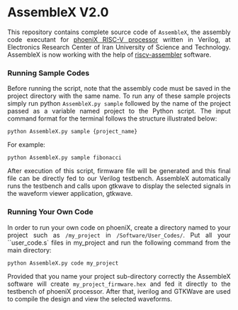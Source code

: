 AssembleX V2.0
===============

<div align="justify">

This repository contains complete source code of `AssembleX`, the assembly code executant for [phoeniX RISC-V processor](https://github.com/phoeniX-Digital-Design/phoeniX) written in Verilog, at Electronics Research Center of Iran University of Science and Technology. AssembleX is now working with the help of [riscv-assembler](https://github.com/celebi-pkg/riscv-assembler) software.

</div>

### Running Sample Codes
<div align="justify">

Before running the script, note that the assembly code must be saved in the project directory with the same name.
To run any of these sample projects simply run python `AssembleX.py sample` followed by the name of the project passed as a variable named project to the Python script.
The input command format for the terminal follows the structure illustrated below:
```
python AssembleX.py sample {project_name}
```
For example:
```
python AssembleX.py sample fibonacci
```
After execution of this script, firmware file will be generated and this final file can be directly fed to our Verilog testbench. AssembleX automatically runs the testbench and calls upon gtkwave to display the selected signals in the waveform viewer application, gtkwave.
</div>

### Running Your Own Code
<div align="justify">

In order to run your own code on phoeniX, create a directory named to your project such as `/my_project` in `/Software/User_Codes/`. Put all your ``user_code.s` files in my_project and run the following command from the main directory:
```
python AssembleX.py code my_project
```
Provided that you name your project sub-directory correctly the AssembleX software will create `my_project_firmware.hex` and fed it directly to the testbench of phoeniX processor. After that, iverilog and GTKWave are used to compile the design and view the selected waveforms.
</div>
